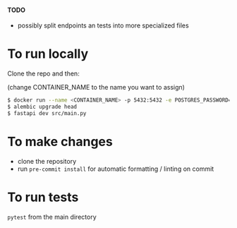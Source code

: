 #### TODO
- possibly split endpoints an tests into more specialized files

# To run locally

Clone the repo and then:

(change CONTAINER_NAME to the name you want to assign)
```bash
$ docker run --name <CONTAINER_NAME> -p 5432:5432 -e POSTGRES_PASSWORD=mysecretpassword -d postgres  # at this point in development the password doesn't matter, I will set an actual one later
$ alembic upgrade head
$ fastapi dev src/main.py
```

# To make changes

- clone the repository
- run `pre-commit install` for automatic formatting / linting on commit

# To run tests

`pytest` from the main directory